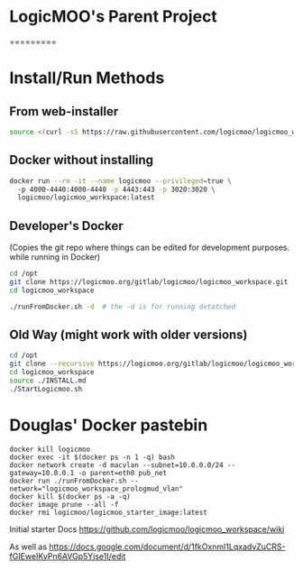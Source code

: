 # LogicMOO's Parent Project 


=========

# Install/Run  Methods

## From web-installer 
 
```bash
source <(curl -sS https://raw.githubusercontent.com/logicmoo/logicmoo_workspace/master/web_install.sh)
```

## Docker without installing
```bash
docker run --rm -it --name logicmoo --privileged=true \  
  -p 4000-4440:4000-4440 -p 4443:443 -p 3020:3020 \
  logicmoo/logicmoo_workspace:latest

```

## Developer's Docker 
(Copies the git repo where things can be edited for development purposes. while running in Docker)
```bash
cd /opt
git clone https://logicmoo.org/gitlab/logicmoo/logicmoo_workspace.git
cd logicmoo_workspace

./runFromDocker.sh -d  # the -d is for running detatched
```


## Old Way (might work with older versions)

```bash
cd /opt
git clone --recursive https://logicmoo.org/gitlab/logicmoo/logicmoo_workspace.git
cd logicmoo_workspace
source ./INSTALL.md
./StartLogicmoo.sh

```




# Douglas' Docker pastebin
```
docker kill logicmoo
docker exec -it $(docker ps -n 1 -q) bash
docker network create -d macvlan --subnet=10.0.0.0/24 --gateway=10.0.0.1 -o parent=eth0 pub_net
docker run ./runFromDocker.sh --network="logicmoo_workspace_prologmud_vlan"
docker kill $(docker ps -a -q)
docker image prune --all -f
docker rmi logicmoo/logicmoo_starter_image:latest 
```
Initial starter Docs https://github.com/logicmoo/logicmoo_workspace/wiki

As well as https://docs.google.com/document/d/1fkOxnmI1LqxadvZuCRS-fGIEweIKyPn6AVGp5Yjse1I/edit

